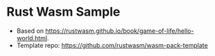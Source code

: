 # Rust Wasm Sample

- Based on <https://rustwasm.github.io/book/game-of-life/hello-world.html>.
- Template repo: <https://github.com/rustwasm/wasm-pack-template>
